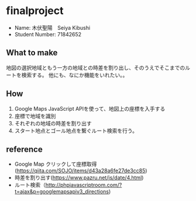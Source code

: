 # finalproject
* Name: 木伏聖陽　Seiya Kibushi
* Student Number: 71842652

## What to make
地図の選択地域ともう一方の地域との時差を割り出し、そのうえでそこまでのルートを検索する。
他にも、なにか機能をいれたい。。

## How
1. Google Maps JavaScript APIを使って、地図上の座標を入手する
2. 座標で地域を識別
3. それぞれの地域の時差を割り出す
4. スタート地点とゴール地点を繋ぐルート検索を行う。

## reference
+ Google Map クリックして座標取得(https://qiita.com/SOJO/items/d43a28a6fe27de3cc85)
+ 時差を割り出す(https://www.pazru.net/js/date/4.html)
+ ルート検索（http://phpjavascriptroom.com/?t=ajax&p=googlemapsapiv3_directions)
